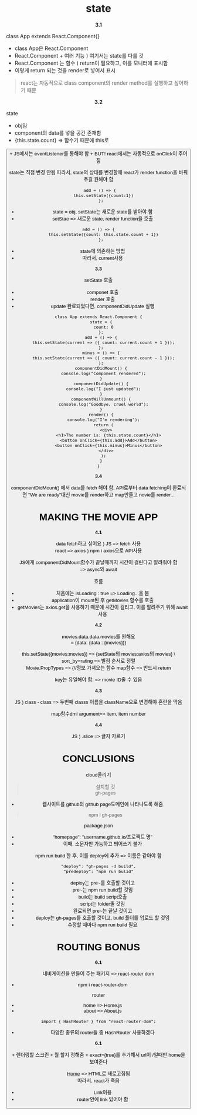 <h1 align="center">
state
</h1> 
<p align="center">
  <strong>3.1</strong><br>
</p>

class App extends React.Component{}   
+ class App은 React.Component  
+ React.Component + 여러 기능 ) 여기서는 state를 다룰 것
+ React.Component 는 함수 ) return이 필요하고, 이를 모니터에 표시함
+ 이렇게 return 되는 것을 render로 넣어서 표시
> react는 자동적으로 class component의 render method를 실행하고 싶어하기 때문

<p align="center">
  <strong>3.2</strong><br>
</p>

state
+ obj임
+ component의 data를 넣을 공간 존재함
+  {this.state.count} => 함수기 때문에 this로 

<button onClick>
+ JS에서는 eventListener를 통해야 함 
+ BUT! react에서는 자동적으로 onClick이 주어짐

state는 직접 변경 안됨
따라서, state의 상태를 변경할때 react가 render function을 바꿔주길 원해야 함

```react
 add = () => {
    this.setState({count:1})
  };
```
+ state = obj, setState는 새로운 state를 받아야 함
+ setStae => 새로운 state, render function을 호출

```react
add = () => {
    this.setState({count: this.state.count + 1})
  };
```
+ state에 의존하는 방법
+ 따라서, current사용

<p align="center">
  <strong>3.3</strong><br>
</p>

setState 호출
+ componet 호출
+ render 호출
+ update 완료되었다면, componentDidUpdate 실행
```react
class App extends React.Component {
  state = {
    count: 0
  };
  add = () => {
    this.setState(current => ({ count: current.count + 1 }));
  };
  minus = () => {
    this.setState(current => ({ count: current.count - 1 }));
  };
  componentDidMount() {
    console.log("Component rendered");
  }
  componentDidUpdate() {
    console.log("I just updated");
  }
  componentWillUnmount() {
    console.log("Goodbye, cruel world");
  }
  render() {
    console.log("I'm rendering");
    return (
      <div>
        <h1>The number is: {this.state.count}</h1>
        <button onClick={this.add}>Add</button>
        <button onClick={this.minus}>Minus</button>
      </div>
    );
  }
}
```
<p align="center">
  <strong>3.4</strong><br>
</p>
componentDidMount() 에서 data를 fetch 해야 함, API로부터 data fetching이 완료되면 "We are ready"대신 movie를 render하고 map만들고 novie를 render...

<h1 align="center">
MAKING THE MOVIE APP
</h1> 
<p align="center">
  <strong>4.1</strong><br>
</p>

data fetch하고 싶어요 )
JS => fetch 사용   
react => axios ) npm i axios으로 API사용   

JS에게 componentDidMount함수가 끝날때까지 시간이 걸린다고 알려줘야 함   
=> async와 await

흐름
+ 처음에는 isLoading : true => Loading...을 봄
+ application이 mount된 후 getMovies 함수를 호출
+ getMovies는 axios.get을 사용하기 때문에 시간이 걸리고, 이를 알려주기 위해 await사용

<p align="center">
  <strong>4.2</strong><br>
</p>

movies.data.data.movies를 원해요   
= {data: {data : {movies}}}

this.setState({movies:movies}) => {setState의 movies:axios의 movies}  \ 
sort_by=rating => 별점 순서로 정렬   \
Movie.PropTypes => {//정보 가져오는 함수
map함수 => 반드시 return

key는 유일해야 함. => movie ID줄 수 있음

<p align="center">
  <strong>4.3</strong><br>
</p>
JS ) class - class => 두번째 classs 이름을 className으로 변경해야 혼란을 막음

map함수dml argument=> item, item number

<p align="center">
  <strong>4.4</strong><br>
</p>
JS ) 
.slice => 글자 자르기

<h1 align="center">
CONCLUSIONS
</h1> 

cloud올리기 
> 설치할 것   
> gh-pages
+ 웹사이트를 github의 github page도메인에 나타나도록 해줌
> npm i gh-pages

package.json
+ "homepage": "username.github.io/프로젝트 명"
+ 이때, 소문자만 가능하고 띄어쓰기 불가

npm run build 한 후, 이를 deploy에 추가 => 이름은 같아야 함
```react
"deploy": "gh-pages -d build",
"predeploy": "npm run bulid"
```
+ deploy는 pre~를 호출할 것이고
+ pre~는 npm run build할 것임
+ build는 build script호출
+ script는 folder줄 것임
+ 완료되면 pre~는 끝날 것이고 
+ deploy는 gh-pages를 호출할 것이고, build 폴더를 업로드 할 것임
+ 수정할 때마다 npm run build 필요

<h1 align="center">
ROUTING BONUS
</h1> 
<p align="center">
  <strong>6.1</strong><br>
</p>

네비게이션을 만들어 주는 패키지 => react-router dom
+ npm i react-router-dom

router
+ home => Home.js
+ about => About.js

```
import { HashRouter } from "react-router-dom";
```
+ 다양한 종류의 router들 중 HashRouter 사용하겠다

<p align="center">
  <strong>6.1</strong><br>
</p>

<Route path="/about" component={About} /> 
+ 렌더링할 스크린
+ 뭘 할지 정해줌

<Route path="/" exact={true} component={Home} />
+ exact={true}를 추가해서 url이 /일때만 home을 보여준다

<a href="/">Home</a> => HTML로 새로고침됨 \
따라서, react가 죽음   
+ Link이용
+ router안에 link 있어야 함
